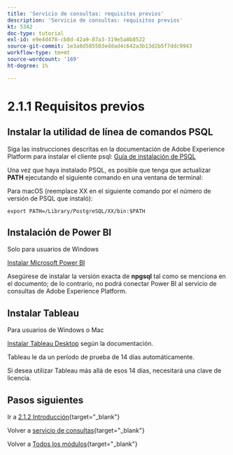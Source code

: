 ```yaml
---
title: 'Servicio de consultas: requisitos previos'
description: 'Servicio de consultas: requisitos previos'
kt: 5342
doc-type: tutorial
exl-id: e9e4d478-cb8d-42a9-87a3-319e5a8b8522
source-git-commit: 1e3a8d585503eddad4c642a3b13d2b5f7ddc9943
workflow-type: tm+mt
source-wordcount: '169'
ht-degree: 1%

---
```


# 2.1.1 Requisitos previos

## Instalar la utilidad de línea de comandos PSQL

Siga las instrucciones descritas en la documentación de Adobe Experience Platform para instalar el cliente psql:
[Guía de instalación de PSQL](https://experienceleague.adobe.com/docs/experience-platform/query/clients/psql.html)

Una vez que haya instalado PSQL, es posible que tenga que actualizar **PATH** ejecutando el siguiente comando en una ventana de terminal:

Para macOS (reemplace XX en el siguiente comando por el número de versión de PSQL que instaló):

`export PATH=/Library/PostgreSQL/XX/bin:$PATH`

## Instalación de Power BI

Solo para usuarios de Windows

[Instalar Microsoft Power BI](https://experienceleague.adobe.com/docs/experience-platform/query/clients/power-bi.html)

Asegúrese de instalar la versión exacta de **npgsql** tal como se menciona en el documento; de lo contrario, no podrá conectar Power BI al servicio de consultas de Adobe Experience Platform.

## Instalar Tableau

Para usuarios de Windows o Mac

[Instalar Tableau Desktop](https://experienceleague.adobe.com/docs/experience-platform/query/clients/tableau.html) según la documentación.

Tableau le da un período de prueba de 14 días automáticamente.

Si desea utilizar Tableau más allá de esos 14 días, necesitará una clave de licencia.

## Pasos siguientes

Ir a [2.1.2 Introducción](./ex2.md){target="_blank"}

Volver a [servicio de consultas](./query-service.md){target="_blank"}

Volver a [Todos los módulos](./../../../../overview.md){target="_blank"}
